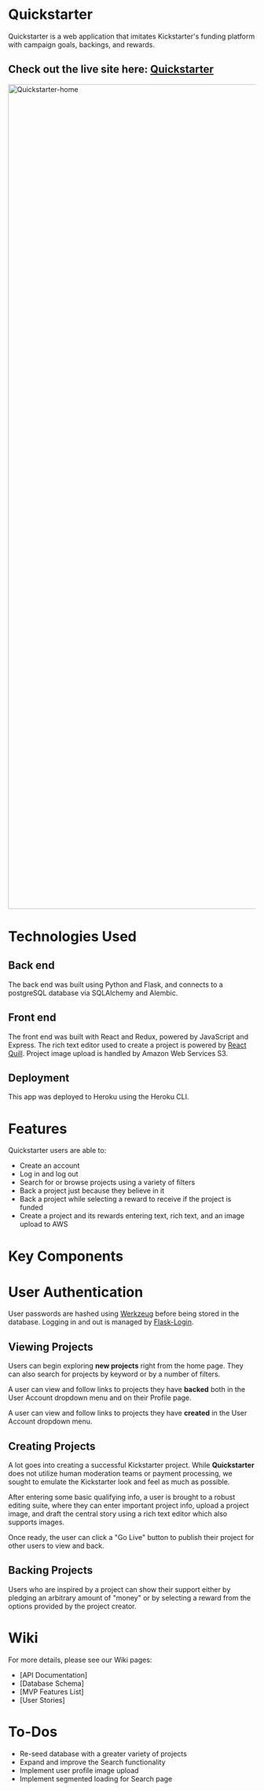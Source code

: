 # Quickstarter

Quickstarter is a web application that imitates Kickstarter's funding platform with campaign goals, backings, and rewards. 

## Check out the live site here: [Quickstarter](https://quickstarter-app.herokuapp.com/)

<img width="1677" alt="Quickstarter-home" src="https://user-images.githubusercontent.com/79616733/131910162-bbfe97de-43a2-4cc1-8841-d942acbcc179.png">

# Technologies Used

## Back end 

The back end was built using Python and Flask, and connects to a postgreSQL database via SQLAlchemy and Alembic. 

## Front end

The front end was built with React and Redux, powered by JavaScript and Express. The rich text editor used to create a project is powered by [React Quill](https://www.npmjs.com/package/react-quill). Project image upload is handled by Amazon Web Services S3.

## Deployment

This app was deployed to Heroku using the Heroku CLI.

# Features

Quickstarter users are able to:
* Create an account
* Log in and log out
* Search for or browse projects using a variety of filters
* Back a project just because they believe in it
* Back a project while selecting a reward to receive if the project is funded
* Create a project and its rewards entering text, rich text, and an image upload to AWS

# Key Components

# User Authentication

User passwords are hashed using [Werkzeug](https://pypi.org/project/Werkzeug/) before being stored in the database. Logging in and out is managed by [Flask-Login](https://flask-login.readthedocs.io/en/latest/). 

## Viewing Projects

Users can begin exploring **new projects** right from the home page. They can also search for projects by keyword or by a number of filters.

A user can view and follow links to projects they have **backed** both in the User Account dropdown menu and on their Profile page.

A user can view and follow links to projects they have **created** in the User Account dropdown menu.

## Creating Projects

A lot goes into creating a successful Kickstarter project. While **Quickstarter** does not utilize human moderation teams or payment processing, we sought to emulate the Kickstarter look and feel as much as possible.

After entering some basic qualifying info, a user is brought to a robust editing suite, where they can enter important project info, upload a project image, and draft the central story using a rich text editor which also supports images. 

Once ready, the user can click a "Go Live" button to publish their project for other users to view and back. 

## Backing Projects

Users who are inspired by a project can show their support either by pledging an arbitrary amount of "money" or by selecting a reward from the options provided by the project creator.

# Wiki

For more details, please see our Wiki pages:
* [API Documentation]
* [Database Schema]
* [MVP Features List]
* [User Stories]

# To-Dos
* Re-seed database with a greater variety of projects
* Expand and improve the Search functionality
* Implement user profile image upload
* Implement segmented loading for Search page
